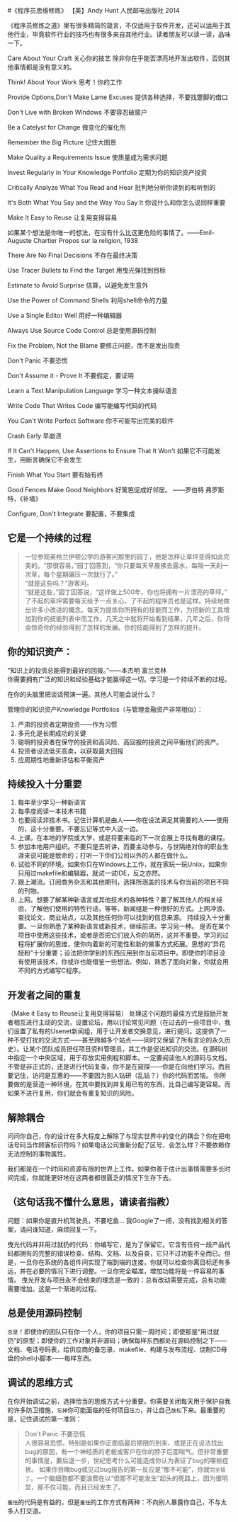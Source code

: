 #《程序员思维修炼》
【美】Andy Hunt 人民邮电出版社 2014

《程序员修炼之道》里有很多精简的箴言，不仅适用于软件开发，还可以运用于其他行业，毕竟软件行业的技巧也有很多来自其他行业。读者朋友可以读一读，品味一下。


Care About Your Craft
关心你的技艺
除非你在乎能否漂亮地开发出软件，否则其他事情都是没有意义的。

Think! About Your Work
思考！你的工作

Provide Options,Don't Make Lame Excuses
提供各种选择，不要找蹩脚的借口

Don't Live with Broken Windows
不要容忍破窗户

Be a Catelyst for Change
做变化的催化剂

Remember the Big Picture
记住大图景

Make Quality a Requirements Issue
使质量成为需求问题

Invest Regularly in Your Knowledge Portfolio
定期为你的知识资产投资

Critically Analyze What You Read and Hear
批判地分析你读到的和听到的

It's Both What You Say and the Way You Say It
你说什么和你怎么说同样重要

Make It Easy to Reuse
让复用变得容易

如果某个想法是你唯一的想法，在没有什么比这更危险的事情了。——Emil-Auguste Chartier Propos sur la religion, 1938

There Are No Final Decisions
不存在最终决策

Use Tracer Bullets to Find the Target
用曳光弹找到目标

Estimate to Avoid Surprise
估算，以避免发生意外

Use the Power of Command Shells
利用shell命令的力量

Use a Single Editor Well
用好一种编辑器

Always Use Source Code Control
总是使用源码控制

Fix the Problem, Not the Blame
要修正问题，而不是发出指责

Don't Panic
不要恐慌

Don't Assume it - Prove It
不要假定，要证明

Learn a Text Manipulation Language
学习一种文本操纵语言

Write Code That Writes Code
编写能编写代码的代码

You Can't Write Perfect Software
你不可能写出完美的软件

Crash Early
早崩溃

If It Can't Happen, Use Assertions to Ensure That It Won't 
如果它不可能发生，用断言确保它不会发生

Finish What You Start
要有始有终

Good Fences Make Good Neighbors
好篱笆促成好邻居。   ——罗伯特 弗罗斯特，《补墙》

Configure, Don't Integrate
要配置，不要集成


## 它是一个持续的过程

>一位参观英格兰伊顿公学的游客问那里的园丁，他是怎样让草坪变得如此完美的。“那很容易，”园丁回答到，“你只要每天早晨拂去露水，每隔一天刹一次草，每个星期碾压一次就行了。”<br>
>“就是这些吗？”游客问。<br>
>“就是这些，”园丁回答说，“这样做上500年，你也将拥有一片漂亮的草坪。”<br>
>了不起的草坪需要每天给予一点关心，了不起的程序员也是这样。持续地做出许多小改进的概念。每天为提炼你所拥有的技能而工作，为把新的工具增加到你的技能列表中而工作。几天之中就将开始看到结果，几年之后，你将会惊奇你的经验得到了怎样的发展。你的技能得到了怎样的提升。

## 你的知识资产：
“知识上的投资总能得到最好的回报。”——本杰明 富兰克林<br>
你需要拥有广泛的知识和经验基础才能赢得这一切。学习是一个持续不断的过程。

在你的头脑里把谈话预演一遍。其他人可能会说什么？

管理你的知识资产Knowledge Portfolios（与管理金融资产非常相似）：
1. 严肃的投资者定期投资——作为习惯
2. 多元化是长期成功的关键
3. 聪明的投资者在保守的投资和高风险、高回报的投资之间平衡他们的资产。
4. 投资者设法低买高卖，以获取最大回报
5. 应周期性地重新评估和平衡资产

## 持续投入十分重要
1. 每年至少学习一种新语言
2. 每季度阅读一本技术书籍
3. 也要阅读非技术书。记住计算机是由人——你在设法满足其需要的人——使用的，这十分重要。不要忘记等式中人这一边。
4. 上课。在本地的学院或大学，或是将要来临的下一次会展上寻找有趣的课程。
5. 参加本地用户组织。不要只是去听讲，而要主动参与。与世隔绝对你的职业生涯来说可能是致命的；打听一下你们公司以外的人都在做什么。
6. 试验不同的环境。如果你只在Windows上工作，就在家玩一玩Uniix，如果你只用过makefile和编辑器，就试一试IDE，反之亦然。
7. 跟上潮流。订阅商务杂志和其他期刊，选择所涵盖的技术与你当前的项目不同的刊物。
8. 上网。想要了解某种新语言或其他技术的各种特性？要了解其他人的相关经验，了解他们使用的特性行话，等等，新闻组是一种很好的方式。上网冲浪、查找论文、商业站点，以及其他任何你可以找到的信息来源。
持续投入十分重要。一旦你熟悉了某种新语言或新技术，继续前进。学习另一种。
是否在某个项目中使用这些技术，或者是否把它们放入你的简历，这并不重要。学习的过程将扩展你的思维，使你向着新的可能性和新的做事方式拓展。思想的“异花授粉”十分重要；设法把你学到的东西应用到你当前项目中。即使你的项目没有使用该技术，你或许也能借鉴一些想法、例如，熟悉了面向对象，你就会用不同的方式编写C程序。


## 开发者之间的重复
（Make it Easy to Reuse让复用变得容易）
处理这个问题的最佳方式是鼓励开发者相互进行主动的交流，设置论坛，用以讨论常见问题（在过去的一些项目中，我们设置了私有的Usenet新闻组，用于让开发者交换意见，进行提问。这提供了一种不受打扰的交流方式——甚至跨越多个站点——同时又保留了所有言论的永久历史）。让某个团队成员担任项目资料管理员，其工作是促进知识的交流。在源码树中指定一个中央区域，用于存放实用例程和脚本。一定要阅读他人的源码与文档，不管是非正式的，还是进行代码复查。你不是在窥探——你是在向他们学习。而且要记住，访问是互惠的——不要因为别人钻研（乱钻？）你的代码而苦恼。
你所要做的是营造一种环境，在其中要找到并复用已有的东西，比自己编写更容易。而如果不进行复用，你们就会有重复知识的风险。


## 解除耦合
问问你自己，你的设计在多大程度上解除了与现实世界中的变化的耦合？你在把电话号码当作顾客标识符吗？如果电话公司重新分配了区号，会怎么样？不要依赖你无法控制的事物属性。

我们都是在一个时间和资源有限的世界上工作。如果你善于估计出事情需要多长时间完成，你就能更好地在这两者都很匮乏的情况下生存下去。

## （这句话我不懂什么意思，请读者指教）
问题：如果你是直升机驾驶员，不要吃鱼...  我Google了一把，没有找到相关的答案，请问谁知道，麻烦回复一下。

曳光代码并非用过就扔的代码：你编写它，是为了保留它。它含有任何一段产品代码都拥有的完整的错误检查、结构、文档、以及自查，它只不过功能不全而已。但是，一旦你在系统的各组件间实现了端到端的连接，你就可以检查你离目标还有多远，并在必要的情况下进行调整。一旦你完全瞄准，增加功能将是一件容易的事情。
曳光开发与项目永不会结束的理念是一致的：总有改动需要完成，总有功能需要增加。这是一个渐进的过程。

## 总是使用源码控制
`总是`！即使你的团队只有你一个人，你的项目只需一周时间；即使那是“用过就扔”的原型；即使你的工作对象并非源码；确保每样东西都处在源码控制之下——文档、电话号码表，给供应商的备忘录、makefile、构建与发布流程、烧制CD母盘的shell小脚本——每样东西。

## 调试的思维方式
在你开始调试之前，选择恰当的思维方式十分重要。你需要关闭每天用于保护自我的许多防卫措施，`忘掉`你可能面临的任何项目`压力`，并让自己`放松`下来。最重要的是，记住调试的第一准则：
> Don't Panic  不要恐慌<br>
人很容易恐慌，特别是如果你正面临最后期限的到来、或是正在设法找出bug的原因，有一个神经质的老板或客户在你的脖子后面喘气。但非常重要的事情是，要后退一步，世纪思考什么可能造成你认为表征了bug的哪些症状。
如果你目睹bug或见过bug报告的第一反应是“那不可能”，你就`完全错了`。一个脑细胞都不要浪费在以“但那不可能发生”起头的死路上，因为很明显，那不仅可能，而且已经发生了。

`羞怯`的代码是有益的，但是`羞怯`的工作方式有两种：不向别人暴露你自己，不与太多人打交道。
